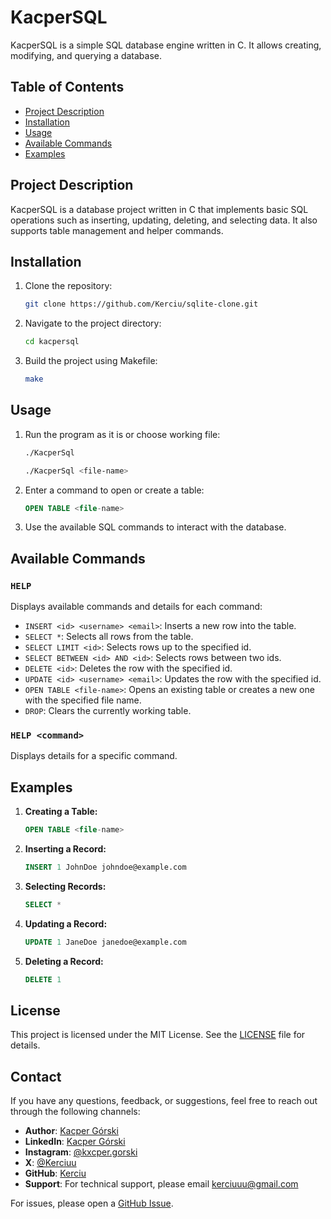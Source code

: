 # KacperSQL

KacperSQL is a simple SQL database engine written in C. It allows creating, modifying, and querying a database.

## Table of Contents

- [Project Description](#project-description)
- [Installation](#installation)
- [Usage](#usage)
- [Available Commands](#available-commands)
- [Examples](#examples)

## Project Description

KacperSQL is a database project written in C that implements basic SQL operations such as inserting, updating, deleting, and selecting data. It also supports table management and helper commands.

## Installation

1. Clone the repository:

   ```bash
   git clone https://github.com/Kerciu/sqlite-clone.git
   ```

2. Navigate to the project directory:

   ```bash
   cd kacpersql
   ```

3. Build the project using Makefile:

   ```bash
   make
   ```

## Usage

1. Run the program as it is or choose working file:

   ```bash
   ./KacperSql
   ```
   
   ```bash
   ./KacperSql <file-name>
   ```

2. Enter a command to open or create a table:

   ```sql
   OPEN TABLE <file-name>
   ```

3. Use the available SQL commands to interact with the database.

## Available Commands

### `HELP`

Displays available commands and details for each command:

- `INSERT <id> <username> <email>`: Inserts a new row into the table.
- `SELECT *`: Selects all rows from the table.
- `SELECT LIMIT <id>`: Selects rows up to the specified id.
- `SELECT BETWEEN <id> AND <id>`: Selects rows between two ids.
- `DELETE <id>`: Deletes the row with the specified id.
- `UPDATE <id> <username> <email>`: Updates the row with the specified id.
- `OPEN TABLE <file-name>`: Opens an existing table or creates a new one with the specified file name.
- `DROP`: Clears the currently working table.

### `HELP <command>`

Displays details for a specific command.

## Examples

1. **Creating a Table:**

   ```sql
   OPEN TABLE <file-name>
   ```

2. **Inserting a Record:**

   ```sql
   INSERT 1 JohnDoe johndoe@example.com
   ```

3. **Selecting Records:**

   ```sql
   SELECT *
   ```

4. **Updating a Record:**

   ```sql
   UPDATE 1 JaneDoe janedoe@example.com
   ```

5. **Deleting a Record:**

   ```sql
   DELETE 1
   ```

## License

This project is licensed under the MIT License. See the [LICENSE](LICENSE) file for details.

## Contact

If you have any questions, feedback, or suggestions, feel free to reach out through the following channels:

- **Author**: [Kacper Górski](mailto:kacper.gorski.contact@gmail.com)
- **LinkedIn**: [Kacper Górski](https://www.linkedin.com/in/kacper-gorski-se/)
- **Instagram**: [@kxcper.gorski](https://www.instagram.com/kxcper.gorski/)
- **X**: [@Kerciuu](https://x.com/Kerciuu)
- **GitHub**: [Kerciu](https://github.com/Kerciu)
- **Support**: For technical support, please email [kerciuuu@gmail.com](mailto:kerciuuu@gmail.com)

For issues, please open a [GitHub Issue](https://github.com/Kerciu/sqlite-clone/issues).
```
